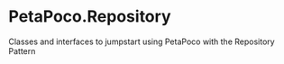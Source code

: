 # PetaPoco.Repository
Classes and interfaces to jumpstart using PetaPoco with the Repository Pattern
